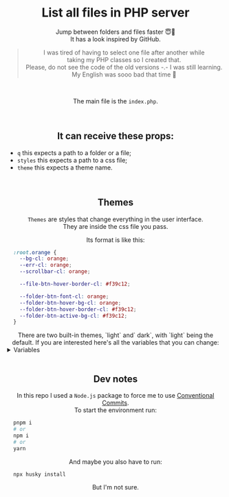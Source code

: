 <div align='center'>

# List all files in PHP server
Jump between folders and files faster 😇🐘  
It has a look inspired by GitHub.

> I was tired of having to select one file after another while  
taking my PHP classes so I created that.  
Please, do not see the code of the old versions -.- I was still learning.  
My English was sooo bad that time 🤭

<br/>

The main file is the `index.php`.

<br/>

## It can receive these props:
</div>

- `q` this expects a path to a folder or a file;
- `styles` this expects a path to a css file;
- `theme` this expects a theme name.

<br/>
<div align='center'>

## Themes
`Themes` are styles that change everything in the user interface.  
They are inside the css file you pass.

Its format is like this:
</div>

```css
  :root.orange {
    --bg-cl: orange;
    --err-cl: orange;
    --scrollbar-cl: orange;

    --file-btn-hover-border-cl: #f39c12;

    --folder-btn-font-cl: orange;
    --folder-btn-hover-bg-cl: orange;
    --folder-btn-hover-border-cl: #f39c12;
    --folder-btn-active-bg-cl: #f39c12;
  }
```
<div align='center'>
There are two built-in themes, `light` and` dark`, with `light` being the default.  
If you are interested here's all the variables that you can change:
</div>

<details>
  <summary>Variables</summary>

  `--bg-cl` the main background  
  `--err-cl` a color for errors  
  `--scrollbar-cl`
  `--selection-cl` text selection color

  `--first-font-cl`  
  `--second-font-cl`

  <div align='center'>

  ### Form
  </div>

  `--form-bg-cl` the form background  
  `--form-border-cl`

  <div align='center'>

  ### File button
  </div>

  `--file-btn-font-cl`  
  `--file-btn-bg-cl`  
  `--file-btn-border-cl`

  `--file-btn-hover-font-cl`  
  `--file-btn-hover-bg-cl`  
  `--file-btn-hover-border-cl`

  `--file-btn-active-bg-cl`

  `--file-btn-focus-font-cl`  
  `--file-btn-focus-bg-cl`  
  `--file-btn-focus-border-cl`

  <div align='center'>

  ### Folder button
  </div>

  `--folder-btn-font-cl`  
  `--folder-btn-bg-cl`  
  `--folder-btn-border-cl`

  `--folder-btn-hover-font-cl`  
  `--folder-btn-hover-bg-cl`  
  `--folder-btn-hover-border-cl`

  `--folder-btn-active-bg-cl`

  `--folder-btn-focus-font-cl`  
  `--folder-btn-focus-bg-cl`  
  `--folder-btn-focus-border-cl`

  <div align='center'>

  ### Textbox
  </div>

  `--txb-bg-cl`  
  `--txb-focus-border-cl`  
  `--txb-border-cl`  
  `--txb-placeholder-cl`

  <div align='center'>
    If you made a nice theme, pleaseeee make a pull request and I'll add it built-in.
  </div>
</details>

<br/>
<div align='center'>

## Dev notes
In this repo I used a `Node.js` package to force me to use [Conventional Commits](https://conventionalcommits.org).  
To start the environment run:

</div>

```bash
  pnpm i
  # or
  npm i
  # or
  yarn
```
<div align='center'>
And maybe you also have to run:
</div>

```bash
  npx husky install
```
<div align='center'>
But I'm not sure.
</div>
